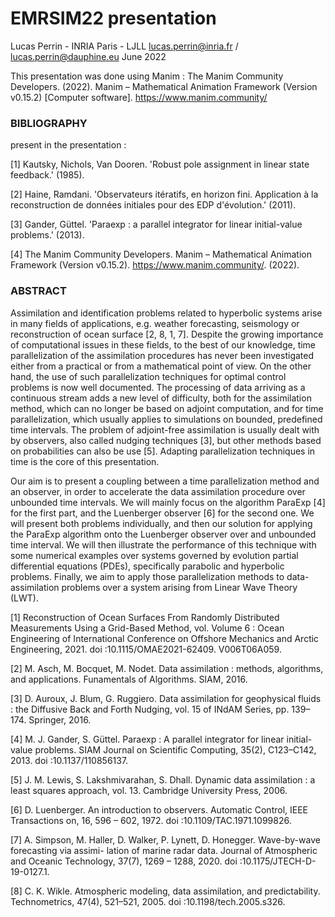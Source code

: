 # EMRSIM22 presentation
Lucas Perrin - INRIA Paris - LJLL
lucas.perrin@inria.fr / lucas.perrin@dauphine.eu
June 2022

This presentation was done using Manim :
The Manim Community Developers. (2022). Manim – Mathematical Animation Framework (Version v0.15.2) [Computer software]. https://www.manim.community/

### BIBLIOGRAPHY

present in the presentation :

[1] Kautsky, Nichols, Van Dooren. 'Robust pole assignment in linear state feedback.' (1985).

[2] Haine, Ramdani. 'Observateurs itératifs, en horizon fini. Application à la reconstruction de données initiales pour des EDP d'évolution.' (2011).

[3] Gander, Güttel. 'Paraexp : a parallel integrator for linear initial-value problems.' (2013).

[4] The Manim Community Developers. Manim – Mathematical Animation Framework (Version v0.15.2). https://www.manim.community/. (2022).


### ABSTRACT

Assimilation and identification problems related to hyperbolic systems arise in many fields of applications,
e.g. weather forecasting, seismology or reconstruction of ocean surface [2, 8, 1, 7]. Despite the growing importance
of computational issues in these fields, to the best of our knowledge, time parallelization of the assimilation
procedures has never been investigated either from a practical or from a mathematical point of view. On the other hand,
the use of such parallelization techniques for optimal control problems is now well documented. The processing
of data arriving as a continuous stream adds a new level of difficulty, both for the assimilation method, which
can no longer be based on adjoint computation, and for time parallelization, which usually applies to simulations on bounded,
predefined time intervals. The problem of adjoint-free assimilation is usually dealt with by observers,
also called nudging techniques [3], but other methods based on probabilities can also be use [5]. Adapting parallelization
techniques in time is the core of this presentation.

Our aim is to present a coupling between a time parallelization method and an observer, in order to accelerate the
data assimilation procedure over unbounded time intervals. We will mainly focus on the algorithm ParaExp [4] for the first part,
and the Luenberger observer [6] for the second one. We will present both problems individually, and then our solution
for applying the ParaExp algorithm onto the Luenberger observer over and unbounded time interval. We will then illustrate
the performance of this technique with some numerical examples over systems governed by evolution partial differential
equations (PDEs), specifically parabolic and hyperbolic problems. Finally, we aim to apply those parallelization methods
to data-assimilation problems over a system arising from Linear Wave Theory (LWT).

[1] Reconstruction of Ocean Surfaces From Randomly Distributed Measurements Using a Grid-Based Method,
    vol. Volume 6 : Ocean Engineering of International Conference on Offshore Mechanics and Arctic Engineering, 2021.
    doi :10.1115/OMAE2021-62409. V006T06A059.

[2] M. Asch, M. Bocquet, M. Nodet. Data assimilation : methods, algorithms, and applications.
    Funamentals of Algorithms. SIAM, 2016.

[3] D. Auroux, J. Blum, G. Ruggiero. Data assimilation for geophysical fluids : the Diffusive Back and Forth Nudging,
    vol. 15 of INdAM Series, pp. 139–174. Springer, 2016.

[4] M. J. Gander, S. Güttel. Paraexp : A parallel integrator for linear initial-value problems.
    SIAM Journal on Scientific Computing, 35(2), C123–C142, 2013. doi :10.1137/110856137.

[5] J. M. Lewis, S. Lakshmivarahan, S. Dhall. Dynamic data assimilation : a least squares approach,
    vol. 13. Cambridge University Press, 2006.

[6] D. Luenberger. An introduction to observers.
    Automatic Control, IEEE Transactions on, 16, 596 – 602, 1972. doi :10.1109/TAC.1971.1099826.

[7] A. Simpson, M. Haller, D. Walker, P. Lynett, D. Honegger. Wave-by-wave forecasting via assimi- lation of marine radar data.
    Journal of Atmospheric and Oceanic Technology, 37(7), 1269 – 1288, 2020. doi :10.1175/JTECH-D-19-0127.1.

[8] C. K. Wikle. Atmospheric modeling, data assimilation, and predictability.
    Technometrics, 47(4), 521–521, 2005. doi :10.1198/tech.2005.s326.
